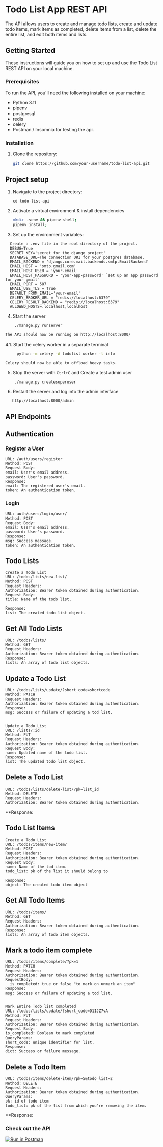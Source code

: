 # Todo List App REST API

The API allows users to create and manage todo lists, create and update todo items, mark items as completed, delete items from a list, delete the entire list, and edit both items and lists.

## Getting Started

These instructions will guide you on how to set up and use the Todo List REST API on your local machine.

### Prerequisites

To run the API, you'll need the following installed on your machine:

- Python 3.11
- pipenv
- postgresql
- redis
- celery
- Postman / Insomnia for testing the api.

### Installation

1. Clone the repository:

   ```bash
   git clone https://github.com/your-username/todo-list-api.git
   ```

## Project setup
1. Navigate to the project directory:
   ```
   cd todo-list-api
   ```
2. Activate a virtual environment & install dependencies
   ```bash
   mkdir .venv && pipenv shell;
   pipenv install;

   ```
3. Set up the environment variables:
  ```
    Create a .env file in the root directory of the project.
    DEBUG=True
    SECRET_KEY='secret for the django project'
    DATABASE_URL=The connection URI for your postgres database.
    EMAIL_BACKEND = 'django.core.mail.backends.smtp.EmailBackend'
    EMAIL_HOST = 'smtp.gmail.com'
    EMAIL_HOST_USER = 'your-email'
    EMAIL_HOST_PASSWORD = 'your-app-password' `set up an app password for your gmail`
    EMAIL_PORT = 587
    EMAIL_USE_TLS = True
    DEFAULT_FROM_EMAIL='your-email'
    CELERY_BROKER_URL = "redis://localhost:6379"
    CELERY_RESULT_BACKEND = "redis://localhost:6379"
    ALLOWED_HOSTS=.localhost,localhost
```
4. Start the server
```bash
    ./manage.py runserver

The API should now be running on http://localhost:8000/
```

4.1. Start the celery worker in a separate terminal
```bash
     python -m celery -A todolist worker -l info

Celery should now be able to offload heavy tasks.
```

5. Stop the server with `Ctrl+C`  and Create a test admin user
```
    ./manage.py createsuperuser
```

6. Restart the server and log into the admin interface
  ```
     http://localhost:8000/admin
  ```

## API Endpoints

## Authentication

### Register a User
```
URL: /auth/users/register
Method: POST
Request Body:
email: User's email address.
password: User's password.
Response:
email: The registered user's email.
token: An authentication token.
```
### Login
```
URL: auth/users/login/user/
Method: POST
Request Body:
email: User's email address.
password: User's password.
Response:
msg: Success message.
token: An authentication token.
```

## Todo Lists
```
Create a Todo List
URL: /todos/lists/new-list/
Method: POST
Request Headers:
Authorization: Bearer token obtained during authentication.
Request Body:
title: Name of the todo list.

Response:
list: The created todo list object.
```
## Get All Todo Lists
```
URL: /todos/lists/
Method: GET
Request Headers:
Authorization: Bearer token obtained during authentication.
Response:
lists: An array of todo list objects.
```

## Update a Todo List
```
URL: /todos/lists/update/?short_code=shortcode
Method: PATCH
Request Headers:
Authorization: Bearer token obtained during authentication.
Response:
msg: Success or failure of updating a tod list.


Update a Todo List
URL: /lists/:id
Method: PUT
Request Headers:
Authorization: Bearer token obtained during authentication.
Request Body:
name: Updated name of the todo list.
Response:
list: The updated todo list object.
```

## Delete a Todo List
```
URL: /todos/lists/delete-list/?pk=list_id
Method: DELETE
Request Headers:
Authorization: Bearer token obtained during authentication.
```
**Response:


## Todo List Items
```
Create a Todo List
URL: /todos/items/new-item/
Method: POST
Request Headers:
Authorization: Bearer token obtained during authentication.
Request Body:
name: Name of the tod item.
todo_list: pk of the list it should belong to

Response:
object: The created todo item object
```
## Get All Todo Items
```
URL: /todos/items/
Method: GET
Request Headers:
Authorization: Bearer token obtained during authentication.
Response:
lists: An array of todo item objects.
```

## Mark a todo item complete
```
URL: /todos/items/complete/?pk=1
Method: PATCH
Request Headers:
Authorization: Bearer token obtained during authentication.
RequestBody:
  is_completed: true or false "to mark on unmark an item"
Response:
msg: Success or failure of updating a tod list.


Mark Entire Todo list completed
URL: /todos/lists/update/?short_code=D1IJZ7vA
Method: PUT
Request Headers:
Authorization: Bearer token obtained during authentication.
Request Body:
is_completed: Boolean to mark completed
QueryParams:
short_code: unique identifier for list.
Response:
dict: Success or failure message.
```

## Delete a Todo Item
```
URL: /todos/items/delete-item/?pk=5&todo_list=2
Method: DELETE
Request Headers:
Authorization: Bearer token obtained during authentication.
QueryParams:
pk: id of todo item
todo_list: pk of the list from which you're removing the item.
```
**Response:


### Check out the API

[![Run in Postman](https://run.pstmn.io/button.svg)](https://app.getpostman.com/run-collection/5140285-0cd4883f-4de8-4d6f-bbaf-f17268854a16?action=collection%2Ffork&source=rip_markdown&collection-url=entityId%3D5140285-0cd4883f-4de8-4d6f-bbaf-f17268854a16%26entityType%3Dcollection%26workspaceId%3D7d07eb9f-ea3b-4c80-8843-fd704d8fb744)

